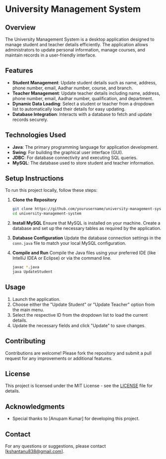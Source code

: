 
# University Management System

## Overview
The University Management System is a desktop application designed to manage student and teacher details efficiently. The application allows administrators to update personal information, manage courses, and maintain records in a user-friendly interface.

## Features
- **Student Management**: Update student details such as name, address, phone number, email, Aadhar number, course, and branch.
- **Teacher Management**: Update teacher details including name, address, phone number, email, Aadhar number, qualification, and department.
- **Dynamic Data Loading**: Select a student or teacher from a dropdown list to automatically load their details for easy updating.
- **Database Integration**: Interacts with a database to fetch and update records securely.

## Technologies Used
- **Java**: The primary programming language for application development.
- **Swing**: For building the graphical user interface (GUI).
- **JDBC**: For database connectivity and executing SQL queries.
- **MySQL**: The database used to store student and teacher information.

## Setup Instructions
To run this project locally, follow these steps:

1. **Clone the Repository**
   ```bash
   git clone https://github.com/yourusername/university-management-system.git
   cd university-management-system
   ```

2. **Install MySQL**
   Ensure that MySQL is installed on your machine. Create a database and set up the necessary tables as required by the application.

3. **Database Configuration**
   Update the database connection settings in the `conn.java` file to match your local MySQL configuration.

4. **Compile and Run**
   Compile the Java files using your preferred IDE (like IntelliJ IDEA or Eclipse) or via the command line.
   ```bash
   javac *.java
   java UpdateStudent
   ```

## Usage
1. Launch the application.
2. Choose either the "Update Student" or "Update Teacher" option from the main menu.
3. Select the respective ID from the dropdown list to load the current details.
4. Update the necessary fields and click "Update" to save changes.

## Contributing
Contributions are welcome! Please fork the repository and submit a pull request for any improvements or additional features.

## License
This project is licensed under the MIT License - see the [LICENSE](LICENSE) file for details.

## Acknowledgments
- Special thanks to [Anupam Kumar] for developing this project.

## Contact
For any questions or suggestions, please contact [kshantanu838@gmail.com].
